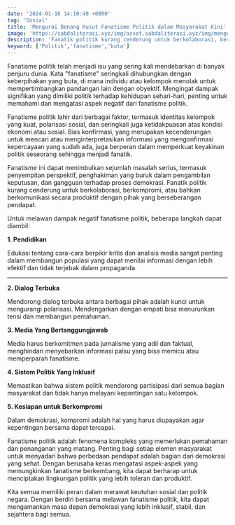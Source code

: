 ```yaml
---
date: '2024-01-16 14:10:49 +0800'
tag: 'Sosial'
title: 'Mengurai Benang Kusut Fanatisme Politik dalam Masyarakat Kini'
image: 'https://sabdaliterasi.xyz/img/asset.sabdaliterasi.xyz/img/mengurai-benang-kusut-fanatisme-politik-dalam-masyarakat-kini.jpg'
description: 'Fanatik politik kurang cenderung untuk berkolaborasi, berkompromi, atau bahkan berkomunikasi secara produktif dengan pihak yang berseberangan pendapat.'
keyword: ['Politik','fanatisme','buta']
---
```

<p>Fanatisme politik telah menjadi isu yang sering kali mendebarkan di banyak penjuru dunia. Kata "fanatisme" seringkali dihubungkan dengan keberpihakan yang buta, di mana individu atau kelompok menolak untuk mempertimbangkan pandangan lain dengan obyektif. Mengingat dampak signifikan yang dimiliki politik terhadap kehidupan sehari-hari, penting untuk memahami dan mengatasi aspek negatif dari fanatisme politik.</p><p>Fanatisme politik lahir dari berbagai faktor, termasuk identitas kelompok yang kuat, polarisasi sosial, dan seringkali juga ketidakpuasan atas kondisi ekonomi atau sosial. Bias konfirmasi, yang merupakan kecenderungan untuk mencari atau menginterpretasikan informasi yang mengonfirmasi kepercayaan yang sudah ada, juga berperan dalam memperkuat keyakinan politik seseorang sehingga menjadi fanatik.</p><p>Fanatisme ini dapat menimbulkan sejumlah masalah serius, termasuk penyempitan perspektif, penghakiman yang buruk dalam pengambilan keputusan, dan gangguan terhadap proses demokrasi. Fanatik politik kurang cenderung untuk berkolaborasi, berkompromi, atau bahkan berkomunikasi secara produktif dengan pihak yang berseberangan pendapat.</p><p>Untuk melawan dampak negatif fanatisme politik, beberapa langkah dapat diambil:</p><p><strong>1. Pendidikan</strong></p><p> Edukasi tentang cara-cara berpikir kritis dan analisis media sangat penting dalam membangun populasi yang dapat menilai informasi dengan lebih efektif dan tidak terjebak dalam propaganda.</p><hr><p><strong>2. Dialog Terbuka</strong></p><p>Mendorong dialog terbuka antara berbagai pihak adalah kunci untuk mengurangi polarisasi. Mendengarkan dengan empati bisa menurunkan tensi dan membangun pemahaman.</p><p><strong>3. Media Yang Bertanggungjawab</strong></p><p>Media harus berkomitmen pada jurnalisme yang adil dan faktual, menghindari menyebarkan informasi palsu yang bisa memicu atau memperparah fanatisme.</p><p><strong>4. Sistem Politik Yang Inklusif</strong></p><p> Memastikan bahwa sistem politik mendorong partisipasi dari semua bagian masyarakat dan tidak hanya melayani kepentingan satu kelompok.</p><p><strong>5. Kesiapan untuk Berkompromi</strong></p><p>Dalam demokrasi, kompromi adalah hal yang harus diupayakan agar kepentingan bersama dapat tercapai.</p><p>Fanatisme politik adalah fenomena kompleks yang memerlukan pemahaman dan penanganan yang matang. Penting bagi setiap elemen masyarakat untuk menyadari bahwa perbedaan pendapat adalah bagian dari demokrasi yang sehat. Dengan berusaha keras mengatasi aspek-aspek yang memungkinkan fanatisme berkembang, kita dapat berharap untuk menciptakan lingkungan politik yang lebih toleran dan produktif.</p><p>Kita semua memiliki peran dalam merawat keutuhan sosial dan politik negara. Dengan berdiri bersama melawan fanatisme politik, kita dapat mengamankan masa depan demokrasi yang lebih inklusif, stabil, dan sejahtera bagi semua.</p>
